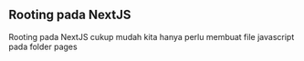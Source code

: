 ## Rooting pada NextJS

Rooting pada NextJS cukup mudah kita hanya perlu membuat file javascript pada folder pages